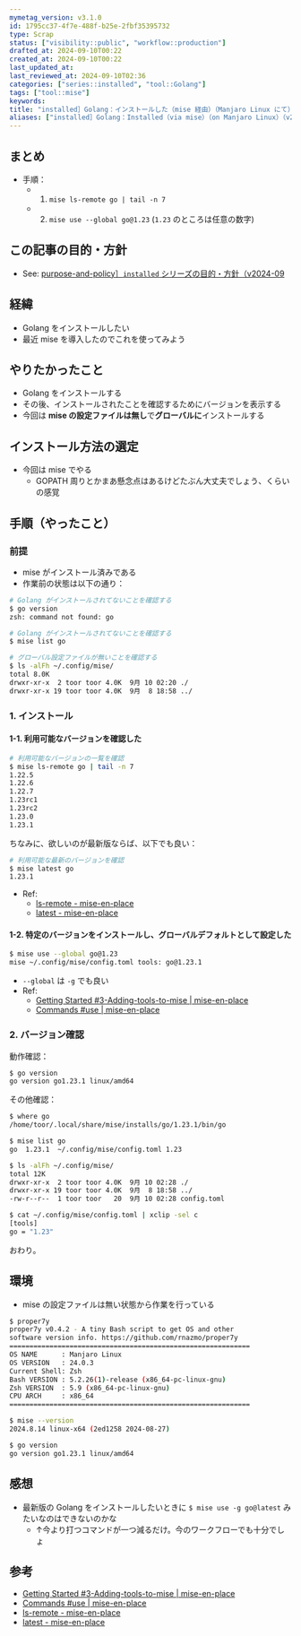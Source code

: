 ```yaml
---
mymetag_version: v3.1.0
id: 1795cc37-4f7e-488f-b25e-2fbf35395732
type: Scrap
status: ["visibility::public", "workflow::production"]
drafted_at: 2024-09-10T00:22
created_at: 2024-09-10T00:22
last_updated_at:
last_reviewed_at: 2024-09-10T02:36
categories: ["series::installed", "tool::Golang"]
tags: ["tool::mise"]
keywords:
title: "installed］Golang：インストールした（mise 経由）（Manjaro Linux にて）（v2024-09"
aliases: ["installed］Golang：Installed（via mise）（on Manjaro Linux）（v2024-09"]
---
```


## まとめ

- 手順：
    - 1. `mise ls-remote go | tail -n 7`
    - 2. `mise use --global go@1.23` (`1.23` のところは任意の数字)

## この記事の目的・方針

- See: [purpose-and-policy］`installed` シリーズの目的・方針（v2024-09](ed0f0a63-51e1-43b0-8cd6-3bb77de060fb.md)

## 経緯

- Golang をインストールしたい
- 最近 mise を導入したのでこれを使ってみよう

## やりたかったこと

- Golang をインストールする
- その後、インストールされたことを確認するためにバージョンを表示する
- 今回は **mise の設定ファイルは無し**で**グローバルに**インストールする

## インストール方法の選定

- 今回は mise でやる
    - GOPATH 周りとかまあ懸念点はあるけどたぶん大丈夫でしょう、くらいの感覚

## 手順（やったこと）

### 前提

- mise がインストール済みである
- 作業前の状態は以下の通り：

```sh
# Golang がインストールされてないことを確認する
$ go version
zsh: command not found: go

# Golang がインストールされてないことを確認する
$ mise list go

# グローバル設定ファイルが無いことを確認する
$ ls -alFh ~/.config/mise/
total 8.0K
drwxr-xr-x  2 toor toor 4.0K  9月 10 02:20 ./
drwxr-xr-x 19 toor toor 4.0K  9月  8 18:58 ../
```

### 1. インストール

#### 1-1. 利用可能なバージョンを確認した

```sh
# 利用可能なバージョンの一覧を確認
$ mise ls-remote go | tail -n 7
1.22.5
1.22.6
1.22.7
1.23rc1
1.23rc2
1.23.0
1.23.1
```

ちなみに、欲しいのが最新版ならば、以下でも良い：

```sh
# 利用可能な最新のバージョンを確認
$ mise latest go
1.23.1
```

- Ref:
    - [ls-remote - mise-en-place](https://mise.jdx.dev/cli/ls-remote.html)
    - [latest - mise-en-place](https://mise.jdx.dev/cli/latest.html)

#### 1-2. 特定のバージョンをインストールし、グローバルデフォルトとして設定した

```sh
$ mise use --global go@1.23
mise ~/.config/mise/config.toml tools: go@1.23.1
```

- `--global` は `-g` でも良い
- Ref:
    - [Getting Started #3-Adding-tools-to-mise | mise-en-place](https://mise.jdx.dev/getting-started.html#_3-adding-tools-to-mise)
    - [Commands #use | mise-en-place](https://mise.jdx.dev/cli/#mise-use-options-tool-version)

### 2. バージョン確認

動作確認：

```sh
$ go version
go version go1.23.1 linux/amd64
```

その他確認：

```sh
$ where go
/home/toor/.local/share/mise/installs/go/1.23.1/bin/go

$ mise list go
go  1.23.1  ~/.config/mise/config.toml 1.23

$ ls -alFh ~/.config/mise/
total 12K
drwxr-xr-x  2 toor toor 4.0K  9月 10 02:28 ./
drwxr-xr-x 19 toor toor 4.0K  9月  8 18:58 ../
-rw-r--r--  1 toor toor   20  9月 10 02:28 config.toml

$ cat ~/.config/mise/config.toml | xclip -sel c
[tools]
go = "1.23"
```

おわり。

## 環境

- mise の設定ファイルは無い状態から作業を行っている

```sh
$ proper7y
proper7y v0.4.2 - A tiny Bash script to get OS and other
software version info. https://github.com/rnazmo/proper7y
============================================================
OS NAME      : Manjaro Linux
OS VERSION   : 24.0.3
Current Shell: Zsh
Bash VERSION : 5.2.26(1)-release (x86_64-pc-linux-gnu)
Zsh VERSION  : 5.9 (x86_64-pc-linux-gnu)
CPU ARCH     : x86_64
============================================================

$ mise --version
2024.8.14 linux-x64 (2ed1258 2024-08-27)

$ go version
go version go1.23.1 linux/amd64
```

## 感想

- 最新版の Golang をインストールしたいときに `$ mise use -g go@latest` みたいなのはできないのかな
    - ↑今より打つコマンドが一つ減るだけ。今のワークフローでも十分でしょ

## 参考

- [Getting Started #3-Adding-tools-to-mise | mise-en-place](https://mise.jdx.dev/getting-started.html#_3-adding-tools-to-mise)
- [Commands #use | mise-en-place](https://mise.jdx.dev/cli/#mise-use-options-tool-version)
- [ls-remote - mise-en-place](https://mise.jdx.dev/cli/ls-remote.html)
- [latest - mise-en-place](https://mise.jdx.dev/cli/latest.html)

